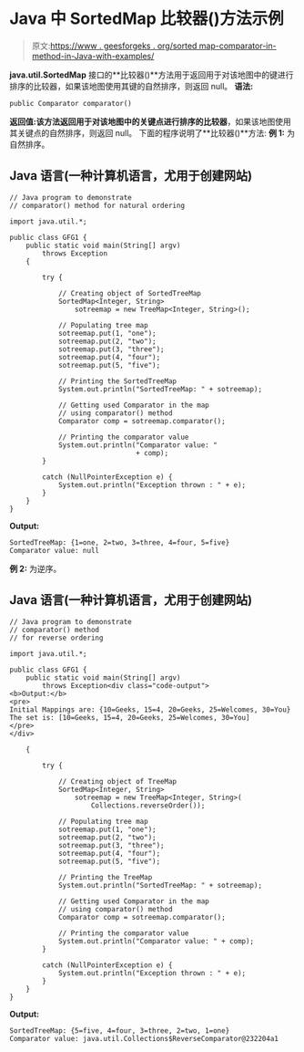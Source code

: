 # Java 中 SortedMap 比较器()方法示例

> 原文:[https://www . geesforgeks . org/sorted map-comparator-in-method-in-Java-with-examples/](https://www.geeksforgeeks.org/sortedmap-comparator-method-in-java-with-examples/)

**java.util.SortedMap** 接口的**比较器()**方法用于返回用于对该地图中的键进行排序的比较器，如果该地图使用其键的自然排序，则返回 null。
**语法:**

```
public Comparator comparator()
```

**返回值:**该方法返回用于对该地图中的关键点进行排序的**比较器**，如果该地图使用其关键点的自然排序，则返回 null。
下面的程序说明了**比较器()**方法:
**例 1:** 为自然排序。

## Java 语言(一种计算机语言，尤用于创建网站)

```
// Java program to demonstrate
// comparator() method for natural ordering

import java.util.*;

public class GFG1 {
    public static void main(String[] argv)
        throws Exception
    {

        try {

            // Creating object of SortedTreeMap
            SortedMap<Integer, String>
                sotreemap = new TreeMap<Integer, String>();

            // Populating tree map
            sotreemap.put(1, "one");
            sotreemap.put(2, "two");
            sotreemap.put(3, "three");
            sotreemap.put(4, "four");
            sotreemap.put(5, "five");

            // Printing the SortedTreeMap
            System.out.println("SortedTreeMap: " + sotreemap);

            // Getting used Comparator in the map
            // using comparator() method
            Comparator comp = sotreemap.comparator();

            // Printing the comparator value
            System.out.println("Comparator value: "
                               + comp);
        }

        catch (NullPointerException e) {
            System.out.println("Exception thrown : " + e);
        }
    }
}
```

**Output:** 

```
SortedTreeMap: {1=one, 2=two, 3=three, 4=four, 5=five}
Comparator value: null
```

**例 2:** 为逆序。

## Java 语言(一种计算机语言，尤用于创建网站)

```
// Java program to demonstrate
// comparator() method
// for reverse ordering

import java.util.*;

public class GFG1 {
    public static void main(String[] argv)
        throws Exception<div class="code-output">
<b>Output:</b>
<pre>
Initial Mappings are: {10=Geeks, 15=4, 20=Geeks, 25=Welcomes, 30=You}
The set is: [10=Geeks, 15=4, 20=Geeks, 25=Welcomes, 30=You]
</pre>
</div>

    {

        try {

            // Creating object of TreeMap
            SortedMap<Integer, String>
                sotreemap = new TreeMap<Integer, String>(
                    Collections.reverseOrder());

            // Populating tree map
            sotreemap.put(1, "one");
            sotreemap.put(2, "two");
            sotreemap.put(3, "three");
            sotreemap.put(4, "four");
            sotreemap.put(5, "five");

            // Printing the TreeMap
            System.out.println("SortedTreeMap: " + sotreemap);

            // Getting used Comparator in the map
            // using comparator() method
            Comparator comp = sotreemap.comparator();

            // Printing the comparator value
            System.out.println("Comparator value: " + comp);
        }

        catch (NullPointerException e) {
            System.out.println("Exception thrown : " + e);
        }
    }
}
```

**Output:** 

```
SortedTreeMap: {5=five, 4=four, 3=three, 2=two, 1=one}
Comparator value: java.util.Collections$ReverseComparator@232204a1
```
